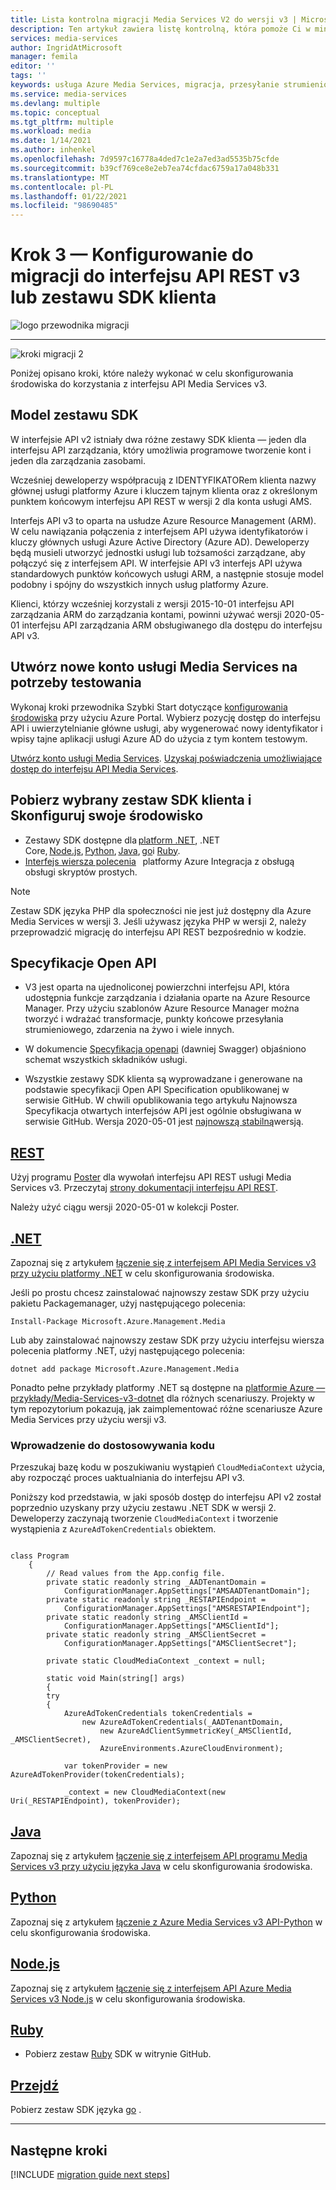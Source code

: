 ```yaml
---
title: Lista kontrolna migracji Media Services V2 do wersji v3 | Microsoft Docs
description: Ten artykuł zawiera listę kontrolną, która pomoże Ci w minimalnej migracji z Azure Media Services V2 do wersji v3.
services: media-services
author: IngridAtMicrosoft
manager: femila
editor: ''
tags: ''
keywords: usługa Azure Media Services, migracja, przesyłanie strumieniowe, transmisja, na żywo, zestaw SDK
ms.service: media-services
ms.devlang: multiple
ms.topic: conceptual
ms.tgt_pltfrm: multiple
ms.workload: media
ms.date: 1/14/2021
ms.author: inhenkel
ms.openlocfilehash: 7d9597c16778a4ded7c1e2a7ed3ad5535b75cfde
ms.sourcegitcommit: b39cf769ce8e2eb7ea74cfdac6759a17a048b331
ms.translationtype: MT
ms.contentlocale: pl-PL
ms.lasthandoff: 01/22/2021
ms.locfileid: "98690485"
---
```

# <a name="step-3---set-up-to-migrate-to-the-v3-rest-api-or-client-sdk"></a>Krok 3 — Konfigurowanie do migracji do interfejsu API REST v3 lub zestawu SDK klienta

![logo przewodnika migracji](./media/migration-guide/azure-media-services-logo-migration-guide.svg)

<hr color="#5ea0ef" size="10">

![kroki migracji 2](./media/migration-guide/steps-3.svg)

Poniżej opisano kroki, które należy wykonać w celu skonfigurowania środowiska do korzystania z interfejsu API Media Services v3.

## <a name="sdk-model"></a>Model zestawu SDK

W interfejsie API v2 istniały dwa różne zestawy SDK klienta — jeden dla interfejsu API zarządzania, który umożliwia programowe tworzenie kont i jeden dla zarządzania zasobami.

Wcześniej deweloperzy współpracują z IDENTYFIKATORem klienta nazwy głównej usługi platformy Azure i kluczem tajnym klienta oraz z określonym punktem końcowym interfejsu API REST w wersji 2 dla konta usługi AMS.

Interfejs API v3 to oparta na usłudze Azure Resource Management (ARM). W celu nawiązania połączenia z interfejsem API używa identyfikatorów i kluczy głównych usługi Azure Active Directory (Azure AD). Deweloperzy będą musieli utworzyć jednostki usługi lub tożsamości zarządzane, aby połączyć się z interfejsem API. W interfejsie API v3 interfejs API używa standardowych punktów końcowych usługi ARM, a następnie stosuje model podobny i spójny do wszystkich innych usług platformy Azure.

Klienci, którzy wcześniej korzystali z wersji 2015-10-01 interfejsu API zarządzania ARM do zarządzania kontami, powinni używać wersji 2020-05-01 interfejsu API zarządzania ARM obsługiwanego dla dostępu do interfejsu API v3.

## <a name="create-a-new-media-services-account-for-testing"></a>Utwórz nowe konto usługi Media Services na potrzeby testowania

Wykonaj kroki przewodnika Szybki Start dotyczące [konfigurowania środowiska](how-to-set-azure-subscription.md?tabs=portal) przy użyciu Azure Portal. Wybierz pozycję dostęp do interfejsu API i uwierzytelnianie główne usługi, aby wygenerować nowy identyfikator i wpisy tajne aplikacji usługi Azure AD do użycia z tym kontem testowym.

[Utwórz konto usługi Media Services](create-account-howto.md?tabs=portal).
[Uzyskaj poświadczenia umożliwiające dostęp do interfejsu API Media Services](access-api-howto.md?tabs=portal).

## <a name="download-client-sdk-of-your-choice-and-set-up-your-environment"></a>Pobierz wybrany zestaw SDK klienta i Skonfiguruj swoje środowisko

- Zestawy SDK dostępne dla [platform .NET](https://docs.microsoft.com/dotnet/api/overview/azure/mediaservices/management?view=azure-dotnet&preserve-view=true), .NET Core, [Node.js](https://docs.microsoft.com/javascript/api/overview/azure/mediaservices/management?view=azure-node-latest&preserve-view=true), [Python](https://docs.microsoft.com/python/api/overview/azure/mediaservices/management?view=azure-python&preserve-view=true), [Java](https://docs.microsoft.com/java/api/overview/azure/mediaservices/management?view=azure-java-stable&preserve-view=true), [go](https://godoc.org/github.com/Azure/azure-sdk-for-go/services/mediaservices/mgmt/2018-07-01/media)i [Ruby](https://github.com/Azure/azure-sdk-for-ruby/blob/master/README.md).
- [Interfejs wiersza polecenia](https://docs.microsoft.com/cli/azure/ams?view=azure-cli-latest&preserve-view=true)   platformy Azure Integracja z obsługą obsługi skryptów prostych.

> [!NOTE]
> Zestaw SDK języka PHP dla społeczności nie jest już dostępny dla Azure Media Services w wersji 3. Jeśli używasz języka PHP w wersji 2, należy przeprowadzić migrację do interfejsu API REST bezpośrednio w kodzie.

## <a name="open-api-specifications"></a>Specyfikacje Open API

- V3 jest oparta na ujednoliconej powierzchni interfejsu API, która udostępnia funkcje zarządzania i działania oparte na Azure Resource Manager. Przy użyciu szablonów Azure Resource Manager można tworzyć i wdrażać transformacje, punkty końcowe przesyłania strumieniowego, zdarzenia na żywo i wiele innych.

- W dokumencie [Specyfikacja openapi](https://github.com/Azure/azure-rest-api-specs/tree/master/specification/mediaservices/resource-manager/Microsoft.Media/stable/2020-05-01) (dawniej Swagger) objaśniono schemat wszystkich składników usługi.

- Wszystkie zestawy SDK klienta są wyprowadzane i generowane na podstawie specyfikacji Open API Specification opublikowanej w serwisie GitHub. W chwili opublikowania tego artykułu Najnowsza Specyfikacja otwartych interfejsów API jest ogólnie obsługiwana w serwisie GitHub. Wersja 2020-05-01 jest [najnowszą stabilną](https://github.com/Azure/azure-rest-api-specs/tree/master/specification/mediaservices/resource-manager/Microsoft.Media/stable/2020-05-01)wersją.

## <a name="rest"></a>[REST](#tab/rest)

Użyj programu [Poster](https://docs.microsoft.com/azure/media-services/latest/media-rest-apis-with-postman) dla wywołań interfejsu API REST usługi Media Services v3.
Przeczytaj [strony dokumentacji interfejsu API REST](https://docs.microsoft.com/rest/api/media/).

Należy użyć ciągu wersji 2020-05-01 w kolekcji Poster.

## <a name="net"></a>[.NET](#tab/net)

Zapoznaj się z artykułem [łączenie się z interfejsem API Media Services v3 przy użyciu platformy .NET](configure-connect-dotnet-howto.md) w celu skonfigurowania środowiska.

Jeśli po prostu chcesz zainstalować najnowszy zestaw SDK przy użyciu pakietu Packagemanager, użyj następującego polecenia:

```Install-Package Microsoft.Azure.Management.Media```

Lub aby zainstalować najnowszy zestaw SDK przy użyciu interfejsu wiersza polecenia platformy .NET, użyj następującego polecenia:

```dotnet add package Microsoft.Azure.Management.Media```

Ponadto pełne przykłady platformy .NET są dostępne na [platformie Azure — przykłady/Media-Services-v3-dotnet](https://github.com/Azure-Samples/media-services-v3-dotnet) dla różnych scenariuszy. Projekty w tym repozytorium pokazują, jak zaimplementować różne scenariusze Azure Media Services przy użyciu wersji v3.

### <a name="get-started-adjusting-your-code"></a>Wprowadzenie do dostosowywania kodu

Przeszukaj bazę kodu w poszukiwaniu wystąpień `CloudMediaContext` użycia, aby rozpocząć proces uaktualniania do interfejsu API v3.

Poniższy kod przedstawia, w jaki sposób dostęp do interfejsu API v2 został poprzednio uzyskany przy użyciu zestawu .NET SDK w wersji 2. Deweloperzy zaczynają tworzenie `CloudMediaContext` i tworzenie wystąpienia z `AzureAdTokenCredentials` obiektem.

```dotnet

class Program
    {
        // Read values from the App.config file.
        private static readonly string _AADTenantDomain =
            ConfigurationManager.AppSettings["AMSAADTenantDomain"];
        private static readonly string _RESTAPIEndpoint =
            ConfigurationManager.AppSettings["AMSRESTAPIEndpoint"];
        private static readonly string _AMSClientId =
            ConfigurationManager.AppSettings["AMSClientId"];
        private static readonly string _AMSClientSecret =
            ConfigurationManager.AppSettings["AMSClientSecret"];

        private static CloudMediaContext _context = null;

        static void Main(string[] args)
        {
        try
        {
            AzureAdTokenCredentials tokenCredentials = 
                new AzureAdTokenCredentials(_AADTenantDomain,
                    new AzureAdClientSymmetricKey(_AMSClientId, _AMSClientSecret),
                    AzureEnvironments.AzureCloudEnvironment);

            var tokenProvider = new AzureAdTokenProvider(tokenCredentials);

            _context = new CloudMediaContext(new Uri(_RESTAPIEndpoint), tokenProvider);

```

## <a name="java"></a>[Java](#tab/java)

Zapoznaj się z artykułem [łączenie się z interfejsem API programu Media Services v3 przy użyciu języka Java](configure-connect-java-howto.md) w celu skonfigurowania środowiska.

## <a name="python"></a>[Python](#tab/python)

Zapoznaj się z artykułem [łączenie z Azure Media Services v3 API-Python](configure-connect-python-howto.md) w celu skonfigurowania środowiska.

## <a name="nodejs"></a>[Node.js](#tab/nodejs)

Zapoznaj się z artykułem [łączenie się z interfejsem API Azure Media Services v3 Node.js](configure-connect-nodejs-howto.md) w celu skonfigurowania środowiska.

## <a name="ruby"></a>[Ruby](#tab/ruby)

- Pobierz zestaw [Ruby](https://github.com/Azure/azure-sdk-for-ruby/blob/master/README.md) SDK w witrynie GitHub.

## <a name="go"></a>[Przejdź](#tab/go)

Pobierz zestaw SDK języka [go](https://godoc.org/github.com/Azure/azure-sdk-for-go/services/mediaservices/mgmt/2018-07-01/media) .

---

## <a name="next-steps"></a>Następne kroki

[!INCLUDE [migration guide next steps](./includes/migration-guide-next-steps.md)]